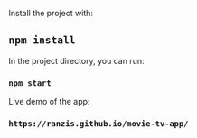 Install the project with: 

## `npm install`

In the project directory, you can run:

### `npm start`

Live demo of the app:

### `https://ranzis.github.io/movie-tv-app/`

